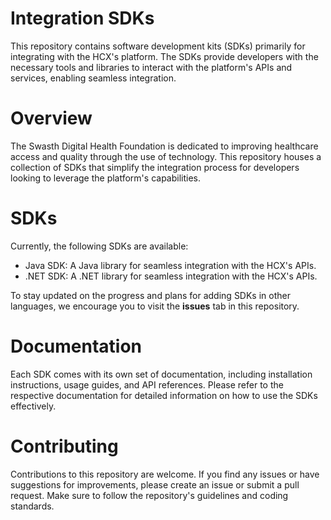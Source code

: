 
<h1>Integration SDKs</h1>

This repository contains software development kits (SDKs) primarily for integrating with the HCX's platform. The SDKs provide developers with the necessary tools and libraries to interact with the platform's APIs and services, enabling seamless integration.

<h1>Overview</h1>

The Swasth Digital Health Foundation is dedicated to improving healthcare access and quality through the use of technology. This repository houses a collection of SDKs that simplify the integration process for developers looking to leverage the platform's capabilities.

<h1>SDKs</h1> 

Currently, the following SDKs are available:

<ul>
  <li>Java SDK: A Java library for seamless integration with the HCX's APIs. </li>
  <li>.NET SDK: A .NET library for seamless integration with the HCX's APIs. </li>
</ul>

To stay updated on the progress and plans for adding SDKs in other languages, we encourage you to visit the <b>issues</b> tab in this repository.


<h1> Documentation </h1> 

Each SDK comes with its own set of documentation, including installation instructions, usage guides, and API references. Please refer to the respective documentation for detailed information on how to use the SDKs effectively.

<h1> Contributing </h1>

Contributions to this repository are welcome. If you find any issues or have suggestions for improvements, please create an issue or submit a pull request. Make sure to follow the repository's guidelines and coding standards.
